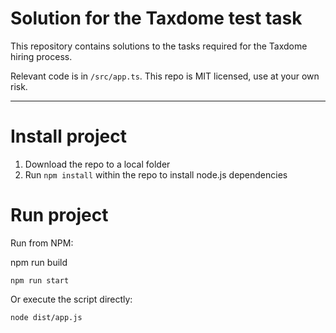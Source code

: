 # Solution for the Taxdome test task

This repository contains solutions to the tasks required for the Taxdome hiring process.

Relevant code is in `/src/app.ts`. This repo is MIT licensed, use at your own risk.

---

# Install project
1. Download the repo to a local folder
2. Run `npm install` within the repo to install node.js dependencies 


# Run project
Run from NPM:

npm run build
```
npm run start
```

Or execute the script directly:
```
node dist/app.js
```
